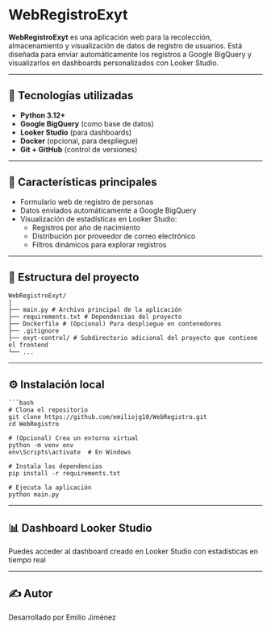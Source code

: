 # WebRegistroExyt

**WebRegistroExyt** es una aplicación web para la recolección, almacenamiento y visualización de datos de registro de usuarios. Está diseñada para enviar automáticamente los registros a Google BigQuery y visualizarlos en dashboards personalizados con Looker Studio.

---

## 🧩 Tecnologías utilizadas

- **Python 3.12+**
- **Google BigQuery** (como base de datos)
- **Looker Studio** (para dashboards)
- **Docker** (opcional, para despliegue)
- **Git + GitHub** (control de versiones)

---

## 🚀 Características principales

- Formulario web de registro de personas
- Datos enviados automáticamente a Google BigQuery
- Visualización de estadísticas en Looker Studio:
  - Registros por año de nacimiento
  - Distribución por proveedor de correo electrónico
  - Filtros dinámicos para explorar registros
 
---

## 📁 Estructura del proyecto

    WebRegistroExyt/
    │
    ├── main.py # Archivo principal de la aplicación
    ├── requirements.txt # Dependencias del proyecto
    ├── Dockerfile # (Opcional) Para despliegue en contenedores
    ├── .gitignore
    ├── exyt-control/ # Subdirectorio adicional del proyecto que contiene el frontend
    └── ...

---

## ⚙️ Instalación local

    ```bash
    # Clona el repositorio
    git clone https://github.com/emiliojg10/WebRegistro.git
    cd WebRegistro
    
    # (Opcional) Crea un entorno virtual
    python -m venv env
    env\Scripts\activate  # En Windows
    
    # Instala las dependencias
    pip install -r requirements.txt
    
    # Ejecuta la aplicación
    python main.py

---

## 📊 Dashboard Looker Studio
Puedes acceder al dashboard creado en Looker Studio con estadísticas en tiempo real

---

## ✍️ Autor
Desarrollado por Emilio Jiménez
